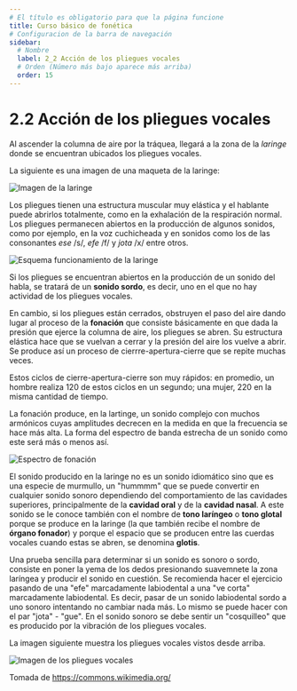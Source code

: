 ```yaml
---
# El título es obligatorio para que la página funcione
title: Curso básico de fonética
# Configuracion de la barra de navegación
sidebar:
  # Nombre
  label: 2_2 Acción de los pliegues vocales
  # Orden (Número más bajo aparece más arriba)
  order: 15
---
```

# 2.2 Acción de los pliegues vocales

Al ascender la columna de aire por la tráquea, llegará a la zona de la *laringe* donde se encuentran ubicados los pliegues vocales.

La siguiente es una imagen de una maqueta de la laringe:

![Imagen de la laringe](https://upload.wikimedia.org/wikipedia/commons/2/2c/Human_Larynx_Model_%2850692886813%29.jpg)

Los pliegues tienen una estructura muscular muy elástica y el hablante puede abrirlos totalmente, como en la exhalación  de la respiración normal.
Los pliegues permanecen abiertos en la producción de algunos sonidos, como por ejemplo, en la voz cuchicheada y en sonidos como los de las consonantes *ese* /s/, *efe* /f/ y *jota* /x/ entre otros.

![Esquema funcionamiento de la laringe](/imagenes/esquema_fonacion_01.png)

Si los pliegues se encuentran abiertos en la producción de un sonido del habla, se tratará de un **sonido sordo**, es decir, uno en el que no hay actividad de los pliegues vocales.

En cambio, si los pliegues están cerrados, obstruyen el paso del aire dando lugar al proceso de la **fonación** que consiste básicamente en que dada la presión que ejerce la columna de aire, los pliegues se abren. Su estructura elástica hace que se vuelvan a cerrar y la presión del aire los vuelve a abrir. Se produce así un proceso de cierrre-apertura-cierre que se repite muchas veces.

Estos ciclos de cierre-apertura-cierre son muy rápidos: en promedio, un hombre realiza 120 de estos ciclos en un segundo; una mujer, 220 en la misma cantidad de tiempo.

La fonación produce, en la lartinge, un sonido complejo con muchos armónicos cuyas amplitudes decrecen en la medida en que la frecuencia se hace más alta. La forma del espectro de banda estrecha de un sonido como este será más o menos así.

![Espectro de fonación](/imagenes/espectro_tono_glotal_simulado_praat.png)

El sonido producido en la laringe no es un sonido idiomático sino que es una especie de murmullo, un "hummmm" que se puede convertir en cualquier sonido sonoro dependiendo del comportamiento de las cavidades superiores, principalmente de la **cavidad oral** y de la **cavidad  nasal**. A este sonido se le conoce también con el nombre de **tono laríngeo** o **tono glotal** porque se produce en la laringe (la que también recibe el nombre de **órgano fonador**) y porque el espacio que se producen entre las cuerdas vocales cuando estas se abren, se denomina **glotis**.

Una prueba sencilla para determinar si un sonido es sonoro o sordo, consiste en poner la yema de los dedos presionando suavemnete la zona laríngea y producir el sonido en cuestión. Se recomienda hacer el ejercicio pasando de una "efe" marcadamente labiodental a una "ve corta" marcadamente labiodental. Es decir, pasar de un sonido labiodental sordo a uno sonoro intentando no cambiar nada más. Lo mismo se puede hacer con el par "jota" - "gue". En el sonido sonoro se debe sentir un "cosquilleo" que es producido por la vibración de los pliegues vocales.

La imagen siguiente muestra los pliegues vocales vistos desde arriba.

![Imagen de los pliegues vocales](https://upload.wikimedia.org/wikipedia/commons/7/7c/Vocal_folds-201611.jpg)

Tomada de https://commons.wikimedia.org/
